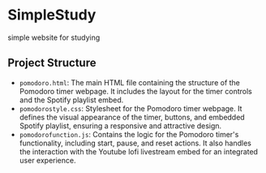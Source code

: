 # SimpleStudy
simple website for studying

## Project Structure

- `pomodoro.html`: The main HTML file containing the structure of the Pomodoro timer webpage. It includes the layout for the timer controls and the Spotify playlist embed.
- `pomodorostyle.css`: Stylesheet for the Pomodoro timer webpage. It defines the visual appearance of the timer, buttons, and embedded Spotify playlist, ensuring a responsive and attractive design.
- `pomodorofunction.js`: Contains the logic for the Pomodoro timer's functionality, including start, pause, and reset actions. It also handles the interaction with the Youtube lofi livestream embed for an integrated user experience.

